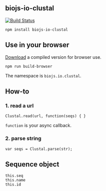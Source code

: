 biojs-io-clustal
----------------

[![Build Status](https://drone.io/github.com/biojs/biojs-io-clustal/status.png)](https://drone.io/github.com/biojs/biojs-io-clustal/latest)

```
npm install biojs-io-clustal
```

Use in your browser
-------------------

[Download](https://drone.io/github.com/biojs/biojs-io-clustal/files) a compiled version for browser use.

```
npm run build-browser
```

The namespace is `biojs.io.clustal`.

How-to
------

### 1. read a url

```
Clustal.read(url, function(seqs) { }
```

`function` is your async callback.

### 2. parse string

```
var seqs = Clustal.parse(str);
```

Sequence object
---------------

```
this.seq 
this.name 
this.id 
```

